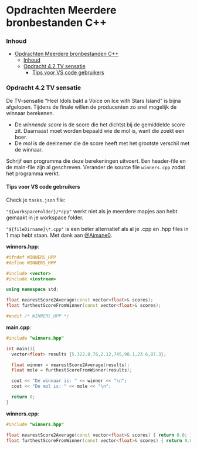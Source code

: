# Opdrachten Meerdere bronbestanden C++[](title-id)

### Inhoud[](toc-id)
- [Opdrachten Meerdere bronbestanden C++](#opdrachten-meerdere-bronbestanden-c)
    - [Inhoud](#inhoud)
    - [Opdracht 4.2 TV sensatie](#opdracht-42-tv-sensatie)
      - [Tips voor VS code gebruikers](#tips-voor-vs-code-gebruikers)


### Opdracht 4.2 TV sensatie
De TV-sensatie “Heel Idols bakt a Voice on Ice with Stars Island” is bijna afgelopen.
Tijdens de finale willen de producenten zo snel mogelijk de winnaar berekenen. 

- De *winnende score* is de score die het dichtst bij de gemiddelde score zit. Daarnaast moet
worden bepaald wie de mol is, want die zoekt een boer. 
- De *mol* is de deelnemer die de
score heeft met het grootste verschil met de winnaar.

Schrijf een programma die deze berekeningen uitvoert. Een header-file en de main-file
zijn al geschreven. Verander de source file `winners.cpp` zodat het programma werkt.

#### Tips voor VS code gebruikers
Check je `tasks.json` file:

`"${workspaceFolder}/*cpp"` werkt niet als je meerdere mapjes aan hebt gemaakt in je workspace folder.

`"${fileDirname}\*.cpp"` is een beter alternatief als al je .cpp en .hpp files in 1 map hebt staan.
Met dank aan [@Aimane0](https://github.com/Aimane0).

**winners.hpp**:
```c++
#ifndef WINNERS_HPP
#define WINNERS_HPP

#include <vector>
#include <iostream>

using namespace std;

float nearestScore2Average(const vector<float>& scores);
float furthestScoreFromWinner(const vector<float>& scores);

#endif /* WINNERS_HPP */
```
**main.cpp**:
```c++
#include "winners.hpp"

int main(){
  vector<float> results {5.322,8.76,2.12,745,98.1,23.6,87.3};

  float winner = nearestScore2Average(results);
  float mole = furthestScoreFromWinner(results);

  cout << "De winnaar is: " << winner << "\n";
  cout << "De mol is: " << mole << "\n";

  return 0;
}
```

**winners.cpp**:
```c++
#include "winners.hpp"

float nearestScore2Average(const vector<float>& scores) { return 0.0; }
float furthestScoreFromWinner(const vector<float>& scores) { return 0.0; }
```